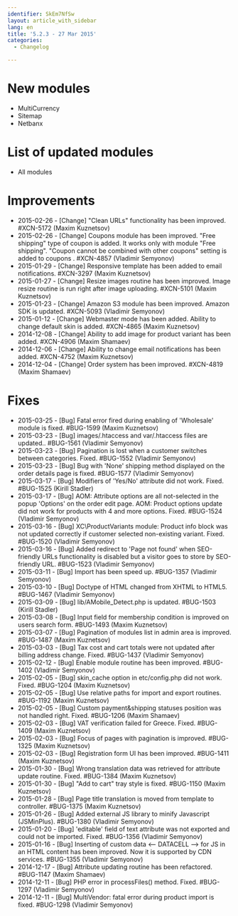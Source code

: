 ```yaml
---
identifier: SkEm7NfSw
layout: article_with_sidebar
lang: en
title: '5.2.3 - 27 Mar 2015'
categories:
  - Changelog

---
```



# New modules

*   MultiCurrency
*   Sitemap
*   Netbanx

# List of updated modules

*   All modules

# Improvements

*   2015-02-26 - [Change] "Clean URLs" functionality has been improved. #XCN-5172 (Maxim Kuznetsov)
*   2015-02-26 - [Change] Coupons module has been improved. "Free shipping" type of coupon is added. It works only with module "Free shipping". "Coupon cannot be combined with other coupons" setting is added to coupons . #XCN-4857 (Vladimir Semyonov)
*   2015-01-29 - [Change] Responsive template has been added to email notifications. #XCN-3297 (Maxim Kuznetsov)
*   2015-01-27 - [Change] Resize images routine has been improved. Image resize routine is run right after image uploading. #XCN-5101 (Maxim Kuznetsov)
*   2015-01-23 - [Change] Amazon S3 module has been improved. Amazon SDK is updated. #XCN-5093 (Vladimir Semyonov)
*   2015-01-12 - [Change] Webmaster mode has been added. Ability to change default skin is added. #XCN-4865 (Maxim Kuznetsov)
*   2014-12-08 - [Change] Ability to add image for product variant has been added. #XCN-4906 (Maxim Shamaev)
*   2014-12-06 - [Change] Ability to change email notifications has been added. #XCN-4752 (Maxim Kuznetsov)
*   2014-12-04 - [Change] Order system has been improved. #XCN-4819 (Maxim Shamaev)

# Fixes

*   2015-03-25 - [Bug] Fatal error fired during enabling of 'Wholesale' module is fixed. #BUG-1599 (Maxim Kuznetsov)
*   2015-03-23 - [Bug] images/.htaccess and var/.htaccess files are updated.. #BUG-1561 (Vladimir Semyonov)
*   2015-03-23 - [Bug] Pagination is lost when a customer switches between categories. Fixed. #BUG-1552 (Vladimir Semyonov)
*   2015-03-23 - [Bug] Bug with 'None' shipping method displayed on the order details page is fixed. #BUG-1577 (Vladimir Semyonov)
*   2015-03-17 - [Bug] Modifiers of 'Yes/No' attribute did not work. Fixed. #BUG-1525 (Kirill Stadler)
*   2015-03-17 - [Bug] AOM: Attribute options are all not-selected in the popup 'Options' on the order edit page. AOM: Product options update did not work for products with 4 and more options. Fixed. #BUG-1524 (Vladimir Semyonov)
*   2015-03-16 - [Bug] XC\ProductVariants module: Product info block was not updated correctly if customer selected non-existing variant. Fixed. #BUG-1520 (Vladimir Semyonov)
*   2015-03-16 - [Bug] Added redirect to 'Page not found' when SEO-friendly URLs functionality is disabled but a visitor goes to store by SEO-friendly URL. #BUG-1523 (Vladimir Semyonov)
*   2015-03-11 - [Bug] Import has been speed up. #BUG-1357 (Vladimir Semyonov)
*   2015-03-10 - [Bug] Doctype of HTML changed from XHTML to HTML5\. #BUG-1467 (Vladimir Semyonov)
*   2015-03-09 - [Bug] lib/AMobile_Detect.php is updated. #BUG-1503 (Kirill Stadler)
*   2015-03-08 - [Bug] Input field for membership condition is improved on users search form. #BUG-1493 (Maxim Kuznetsov)
*   2015-03-07 - [Bug] Pagination of modules list in admin area is improved. #BUG-1487 (Maxim Kuznetsov)
*   2015-03-03 - [Bug] Tax cost and cart totals were not updated after billing address change. Fixed. #BUG-1437 (Vladimir Semyonov)
*   2015-02-12 - [Bug] Enable module routine has been improved. #BUG-1402 (Vladimir Semyonov)
*   2015-02-05 - [Bug] skin_cache option in etc/config.php did not work. Fixed. #BUG-1204 (Maxim Kuznetsov)
*   2015-02-05 - [Bug] Use relative paths for import and export routines. #BUG-1192 (Maxim Kuznetsov)
*   2015-02-05 - [Bug] Custom payment&shipping statuses position was not handled right. Fixed. #BUG-1206 (Maxim Shamaev)
*   2015-02-03 - [Bug] VAT verification failed for Greece. Fixed. #BUG-1409 (Maxim Kuznetsov)
*   2015-02-03 - [Bug] Focus of pages with pagination is improved. #BUG-1325 (Maxim Kuznetsov)
*   2015-02-03 - [Bug] Registration form UI has been improved. #BUG-1411 (Maxim Kuznetsov)
*   2015-01-30 - [Bug] Wrong translation data was retrieved for attribute update routine. Fixed. #BUG-1384 (Maxim Kuznetsov)
*   2015-01-30 - [Bug] "Add to cart" tray style is fixed. #BUG-1150 (Maxim Kuznetsov)
*   2015-01-28 - [Bug] Page title translation is moved from template to controller. #BUG-1375 (Maxim Kuznetsov)
*   2015-01-26 - [Bug] Added external JS library to minify Javascript (JSMinPlus). #BUG-1380 (Vladimir Semyonov)
*   2015-01-20 - [Bug] 'editable' field of text attribute was not exported and could not be imported. Fixed. #BUG-1356 (Vladimir Semyonov)
*   2015-01-16 - [Bug] Inserting of custom data <-- DATACELL --> for JS in an HTML content has been improved. Now it is supported by CDN services. #BUG-1355 (Vladimir Semyonov)
*   2014-12-17 - [Bug] Attribute updating routine has been refactored. #BUG-1147 (Maxim Shamaev)
*   2014-12-11 - [Bug] PHP error in processFiles() method. Fixed. #BUG-1297 (Vladimir Semyonov)
*   2014-12-11 - [Bug] MultiVendor: fatal error during product import is fixed. #BUG-1298 (Vladimir Semyonov)